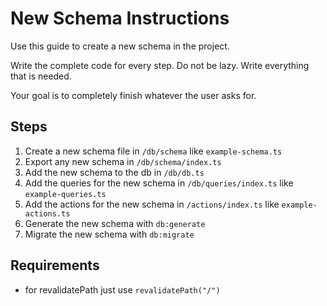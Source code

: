 # New Schema Instructions

Use this guide to create a new schema in the project.

Write the complete code for every step. Do not be lazy. Write everything that is needed.

Your goal is to completely finish whatever the user asks for.   

## Steps

1. Create a new schema file in `/db/schema` like `example-schema.ts`
2. Export any new schema in `/db/schema/index.ts`
3. Add the new schema to the db in `/db/db.ts`
4. Add the queries for the new schema in `/db/queries/index.ts` like `example-queries.ts`
5. Add the actions for the new schema in `/actions/index.ts` like `example-actions.ts`
6. Generate the new schema with `db:generate`
7. Migrate the new schema with `db:migrate`

## Requirements

- for revalidatePath just use `revalidatePath("/")`
